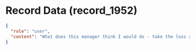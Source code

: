 # Record Data (record_1952)

```json
{
  "role": "user",
  "content": "What does this manager think I would do - take the loss and grudgingly start smiling and accept the new reality? "
}
```
